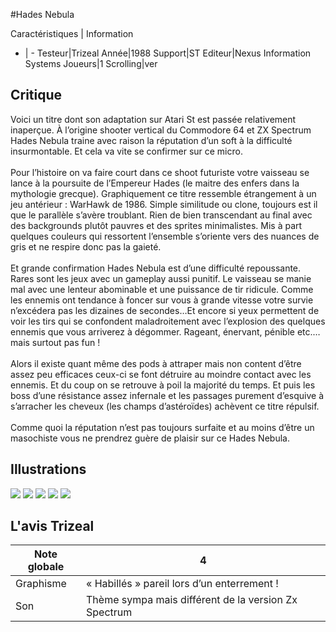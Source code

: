 #Hades Nebula

Caractéristiques | Information
- | -
Testeur|Trizeal
Année|1988
Support|ST
Editeur|Nexus Information Systems
Joueurs|1
Scrolling|ver

## Critique
Voici un titre dont son adaptation sur Atari St est passée relativement inaperçue. À l’origine shooter vertical du Commodore 64 et ZX Spectrum Hades Nebula traine avec raison la réputation d’un soft à la difficulté insurmontable. Et cela va vite se confirmer sur ce micro.<br/><br/>Pour l’histoire on va faire court dans ce shoot futuriste votre vaisseau se lance à la poursuite de l’Empereur Hades (le maitre des enfers dans la mythologie grecque). Graphiquement ce titre ressemble étrangement à un jeu antérieur : WarHawk de 1986. Simple similitude ou clone, toujours est il que le parallèle s’avère troublant. Rien de bien transcendant au final avec des backgrounds plutôt pauvres et des sprites minimalistes. Mis à part quelques couleurs qui ressortent l’ensemble s’oriente vers des nuances de gris et ne respire donc pas la gaieté.<br/><br/>Et grande confirmation Hades Nebula est d’une difficulté repoussante. Rares sont les jeux avec un gameplay aussi punitif. Le vaisseau se manie mal avec une lenteur abominable et une puissance de tir ridicule. Comme les ennemis ont tendance à foncer sur vous à grande vitesse votre survie n’excédera pas les dizaines de secondes…Et encore si yeux permettent de voir les tirs qui se confondent maladroitement avec l’explosion des quelques ennemis que vous arriverez à dégommer. Rageant, énervant, pénible etc.…mais surtout pas fun !<br/><br/>Alors il existe quant même des pods à attraper mais non content d’être assez peu efficaces ceux-ci se font détruire au moindre contact avec les ennemis. Et du coup on se retrouve à poil la majorité du temps. Et puis les boss d’une résistance assez infernale et les passages purement d’esquive à s’arracher les cheveux (les champs d’astéroïdes) achèvent ce titre répulsif.<br/><br/>Comme quoi la réputation n’est pas toujours surfaite et au moins d’être un masochiste vous ne prendrez guère de plaisir sur ce Hades Nebula. 

## Illustrations
![](http://www.shmup.com/images/thumbs/img_fiche_1_1467.png)
![](http://www.shmup.com/images/thumbs/img_fiche_2_1467.png)
![](http://www.shmup.com/images/thumbs/img_fiche_3_1467.png)
![](http://www.shmup.com/images/thumbs/)
![](http://www.shmup.com/images/thumbs/)

## L'avis Trizeal
Note globale|4
-|-
Graphisme|« Habillés » pareil lors d’un enterrement !
Son|Thème sympa mais différent de la version Zx Spectrum
